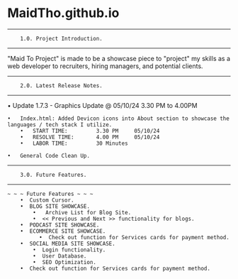 # MaidTho.github.io

---------------------------------------------------
        1.0. Project Introduction.
---------------------------------------------------

"Maid To Project" is made to be a showcase piece to "project" my skills as a web developer to recruiters, hiring managers, and potential clients.

---------------------------------------------------
        2.0. Latest Release Notes.
---------------------------------------------------

• Update 1.7.3 - Graphics Update    @   05/10/24    3.30 PM to 4.00PM

    •   Index.html: Added Devicon icons into About section to showcase the languages / tech stack I utilize.
        •   START TIME: 		3.30 PM 	05/10/24
        •   RESOLVE TIME: 		4.00 PM	    05/10/24
        •   LABOR TIME: 		30 Minutes
    
    •   General Code Clean Up.
    
---------------------------------------------------
        3.0. Future Features.
---------------------------------------------------

    ~ ~ ~ Future Features ~ ~ ~
        •  Custom Cursor.  
        •  BLOG SITE SHOWCASE. 
            •   Archive List for Blog Site.
            •  << Previous and Next >> functionality for blogs.
        •  PODCAST SITE SHOWCASE.
        •  ECOMMERCE SITE SHOWCASE.
              •  Check out function for Services cards for payment method.
        •  SOCIAL MEDIA SITE SHOWCASE.
            •  Login functionality.
            •  User Database.
            •  SEO Optimization.            
        •  Check out function for Services cards for payment method.
